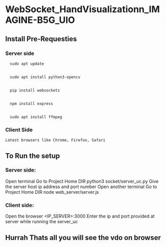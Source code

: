 # WebSocket_HandVisualizationn_IMAGINE-B5G_UIO

## Install Pre-Requesties
### Server side
      sudo apt update

      
      sudo apt install python3-opencv


      pip install websockets

      
      npm install express

      
      sudo apt install ffmpeg
      
### Client Side
    Latest browsers like Chrome, Firefox, Safari

## To Run the setup
### Server side:
  Open terminal
  Go to Project Home DIR
      python3 socket/server_uc.py
  Give the server host ip address and port number
  Open another terminal
  Go to Project Home DIR
      node web_server/server.js
    
### Client side:
   Open the browser
      <IP_SERVER>:3000
   Enter the ip and port provided at server while running the server_uc
## Hurrah Thats all you will see the vdo on browser
